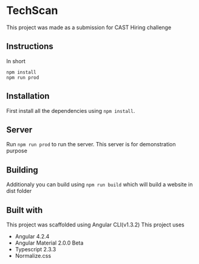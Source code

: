 # TechScan

This project was made as a submission for CAST Hiring challenge


## Instructions
In short
```
npm install
npm run prod
```

## Installation
First install all the dependencies using `npm install`.


## Server

Run `npm run prod` to run the server. This server is for demonstration purpose

## Building

Additionaly you can build using `npm run build` which will build a website in dist folder

## Built with
This project was scaffolded using Angular CLI(v1.3.2)
This project uses
- Angular 4.2.4
- Angular Material 2.0.0 Beta
- Typescript 2.3.3
- Normalize.css
